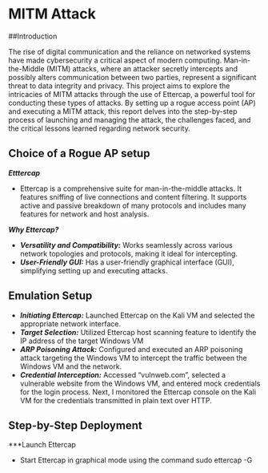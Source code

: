 # MITM Attack 

##Introduction

The rise of digital communication and the reliance on networked systems have made cybersecurity a critical aspect of modern computing. Man-in-the-Middle (MITM) attacks, where an attacker secretly intercepts and possibly alters communication between two parties, represent a significant threat to data integrity and privacy. This project aims to explore the intricacies of MITM attacks through the use of Ettercap, a powerful tool for conducting these types of attacks. By setting up a rogue access point (AP) and executing a MITM attack, this report delves into the step-by-step process of launching and managing the attack, the challenges faced, and the critical lessons learned regarding network security.

## Choice of a Rogue AP setup

***Etttercap***
- Ettercap is a comprehensive suite for man-in-the-middle attacks. It features sniffing of live connections and content filtering. It supports active and passive breakdown of many protocols and includes many features for network and host analysis.

***Why Ettercap?***

- ***Versatility and Compatibility:*** Works seamlessly across various network topologies and protocols, making it ideal for intercepting.
- ***User-Friendly GUI:*** Has a user-friendly graphical interface (GUI), simplifying setting up and executing attacks.

## Emulation Setup

- ***Initiating Ettercap:*** Launched Ettercap on the Kali VM and selected the appropriate network interface.
- ***Target Selection:*** Utilized Ettercap host scanning feature to identify the IP address of the target Windows VM
- ***ARP Poisoning Attack:*** Configured and executed an ARP poisoning attack targeting the Windows VM to intercept the traffic between the Windows VM and the network.
- ***Credential Interception:*** Accessed “vulnweb.com”, selected a vulnerable website from the Windows VM, and entered mock credentials for the login process. Next, I monitored the Ettercap console on the Kali VM for the credentials transmitted in plain text over HTTP.

## Step-by-Step Deployment

***Launch Ettercap
- Start Ettercap in graphical mode using the command sudo ettercap -G
